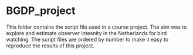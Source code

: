 # BGDP_project
This folder contains the script file used in a course project. The aim was to explore and estimate observer intesnity in the Netherlands for bird watching. The script files are ordered by number to make it easy to reproduce the results of this project.
